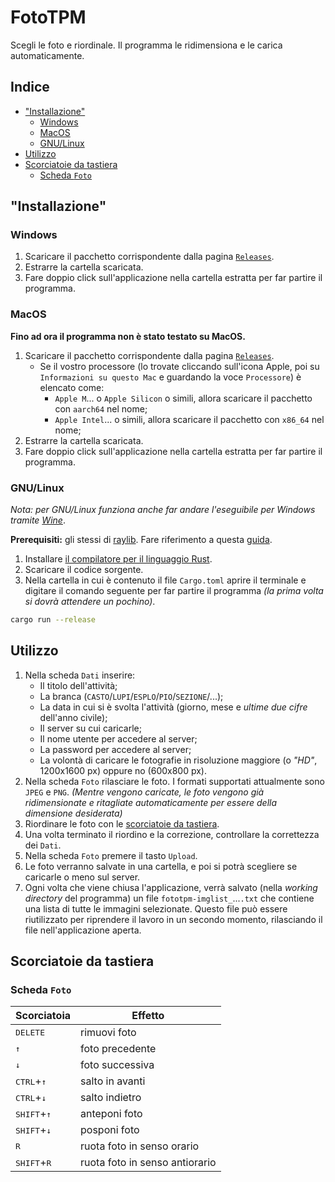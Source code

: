# FotoTPM

Scegli le foto e riordinale. Il programma le ridimensiona e le carica automaticamente.

## Indice

- ["Installazione"](#installazione)
    - [Windows](#windows)
    - [MacOS](#macos)
    - [GNU/Linux](#gnulinux)
- [Utilizzo](#utilizzo)
- [Scorciatoie da tastiera](#scorciatoie-da-tastiera)
    - [Scheda `Foto`](#scheda-foto)

## "Installazione"

### Windows

1. Scaricare il pacchetto corrispondente dalla pagina [`Releases`](https://github.com/MichaelObvious/foto_tpm/releases).
2. Estrarre la cartella scaricata.
3. Fare doppio click sull'applicazione nella cartella estratta per far partire il programma.

### MacOS

**Fino ad ora il programma non è stato testato su MacOS.**

1. Scaricare il pacchetto corrispondente dalla pagina [`Releases`](https://github.com/MichaelObvious/foto_tpm/releases).
    - Se il vostro processore (lo trovate cliccando sull'icona Apple, poi su `Informazioni su questo Mac` e guardando la voce `Processore`) è elencato come:
        - `Apple M`... o `Apple Silicon` o simili, allora scaricare il pacchetto con `aarch64` nel nome;
        - `Apple Intel`... o simili, allora scaricare il pacchetto con `x86_64` nel nome;
2. Estrarre la cartella scaricata.
3. Fare doppio click sull'applicazione nella cartella estratta per far partire il programma.

### GNU/Linux

_Nota: per GNU/Linux funziona anche far andare l'eseguibile per Windows tramite [Wine](https://en.wikipedia.org/wiki/Wine_(software))_.

**Prerequisiti:** gli stessi di [raylib](https://github.com/raysan5/raylib). Fare riferimento a questa [guida](https://github.com/CapsCollective/raylib-cpp-starter/blob/main/docs/InstallingDependencies.md).

1. Installare [il compilatore per il linguaggio Rust](https://www.rust-lang.org/tools/install).
2. Scaricare il codice sorgente.
3. Nella cartella in cui è contenuto il file `Cargo.toml` aprire il terminale e digitare il comando seguente per far partire il programma _(la prima volta si dovrà attendere un pochino)_.

```sh
cargo run --release
```

## Utilizzo

1. Nella scheda `Dati` inserire:
    - Il titolo dell'attività;
    - La branca (`CASTO`/`LUPI`/`ESPLO`/`PIO`/`SEZIONE`/...);
    - La data in cui si è svolta l'attività (giorno, mese e _ultime due cifre_ dell'anno civile);
    - Il server su cui caricarle;
    - Il nome utente per accedere al server;
    - La password per accedere al server;
    - La volontà di caricare le fotografie in risoluzione maggiore (o _"HD"_, 1200x1600 px) oppure no (600x800 px).
2. Nella scheda `Foto` rilasciare le foto. I formati supportati attualmente sono `JPEG` e `PNG`. _(Mentre vengono caricate, le foto vengono già ridimensionate e ritagliate automaticamente per essere della dimensione desiderata)_
3. Riordinare le foto con le [scorciatoie da tastiera](#scheda-foto).
4. Una volta terminato il riordino e la correzione, controllare la correttezza dei `Dati`.
5. Nella scheda `Foto` premere il tasto `Upload`.
6. Le foto verranno salvate in una cartella, e poi si potrà scegliere se caricarle o meno sul server.
7. Ogni volta che viene chiusa l'applicazione, verrà salvato (nella _working directory_ del programma) un file `fototpm-imglist_`...`.txt` che contiene una lista di tutte le immagini selezionate. Questo file può essere riutilizzato per riprendere il lavoro in un secondo momento, rilasciando il file nell'applicazione aperta.

## Scorciatoie da tastiera

### Scheda `Foto`

| Scorciatoia                     | Effetto                        |
| ------------------------------- | ------------------------------ |
| <kbd>DELETE</kbd>               | rimuovi foto                   |
| <kbd>↑</kbd>                    | foto precedente                |
| <kbd>↓</kbd>                    | foto successiva                |
| <kbd>CTRL</kbd>+<kbd>↑</kbd>    | salto in avanti                |
| <kbd>CTRL</kbd>+<kbd>↓</kbd>    | salto indietro                 |
| <kbd>SHIFT</kbd>+<kbd>↑</kbd>   | anteponi foto                  |
| <kbd>SHIFT</kbd>+<kbd>↓</kbd>   | posponi foto                   |
| <kbd>R</kbd>                    | ruota foto in senso orario     |
| <kbd>SHIFT</kbd>+<kbd>R</kbd>   | ruota foto in senso antiorario |